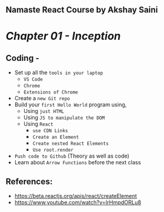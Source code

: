 ## Namaste React Course by Akshay Saini
# _Chapter 01 - Inception_


## Coding -
- Set up all the `tools in your laptop`
    - `VS Code`
    - `Chrome`
    - `Extensions of Chrome`
- Create a `new Git repo`
- Build your `first Hello World` program using,
    - Using `just HTML`
    - Using `JS to manipulate the DOM`
    - Using `React`
        - `use CDN Links`
        - `Create an Element`
        - `Create nested React Elements`
        - `Use root.render`
- `Push code to Github` (Theory as well as code)
- Learn about `Arrow Functions` before the next class


## References:
- https://beta.reactjs.org/apis/react/createElement
- https://www.youtube.com/watch?v=IrHmpdORLu8